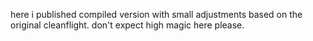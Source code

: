 here i published compiled version with small adjustments based on the original cleanflight. 
don't expect high magic here please.
